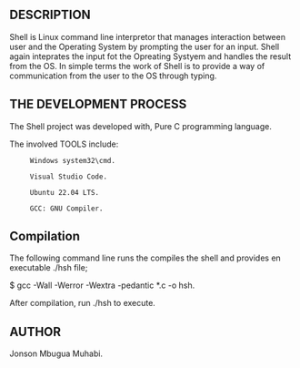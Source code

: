 ## DESCRIPTION

Shell is Linux command line interpretor that manages interaction between user and the Operating System by prompting the user for
an input. Shell again inteprates the input fot the Opreating Systyem and handles the result from the OS.
In simple terms the work of Shell is to provide a way of communication from the user to the OS through typing.

## THE DEVELOPMENT PROCESS

The Shell project was developed with, Pure C programming language.

The involved TOOLS include:
        
         Windows system32\cmd.
         
         Visual Studio Code.

         Ubuntu 22.04 LTS.

         GCC: GNU Compiler.

## Compilation

The following command line runs the compiles the shell and provides en executable  ./hsh    file;

$ gcc -Wall -Werror -Wextra -pedantic *.c -o hsh.

After compilation, run     ./hsh   to execute.

## AUTHOR

Jonson Mbugua Muhabi.
